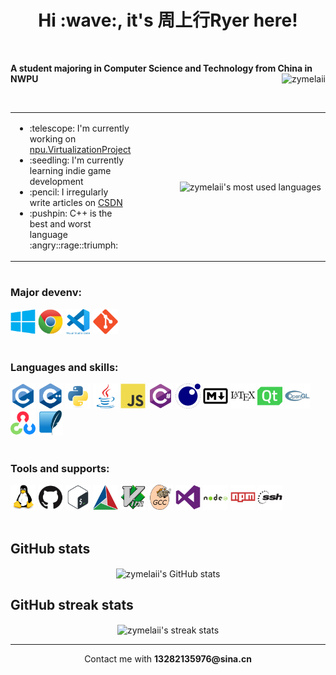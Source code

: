 <h1 align="center">Hi :wave:, it's 周上行Ryer here!</h1>

<br/>

<p>
	<b>A student majoring in Computer Science and Technology from China in NWPU</b>
	<img align="right" src="https://komarev.com/ghpvc/?username=zymelaii&label=Profile%20views&color=0e75b6&style=flat" alt="zymelaii"/>
</p>

<br/>

<div style="width: 100%" align="center">
	<table style="width: 100%; table-layout: fixed;">
		<tr>
			<td valign="center">
				<ul>
					<li>:telescope: I'm currently working on <a href="https://github.com/zymelaii/npu.VirtualizationProject">npu.VirtualizationProject</a></li>
					<li>:seedling: I'm currently learning indie game development</li>
					<li>:pencil: I irregularly write articles on <a href="https://blog.csdn.net/qq_37569077">CSDN</a></li>
					<li>:pushpin: C++ is the best and worst language :angry::rage::triumph:</li>
				</ul>
			</td>
			<td valign="center" style="width: 350px">
				<div align="right">
					<img align="center" src="https://github-readme-stats.vercel.app/api/top-langs?username=zymelaii&show_icons=true&locale=en&layout=compact&count_private=true&hide=tex,cmake,makefile" alt="zymelaii's most used languages"/>
				</div>
			</td>
		</tr>
	</table>
</div>

<h1/>

### Major devenv:

<div align="left">
	<img src="https://raw.githubusercontent.com/devicons/devicon/master/icons/windows8/windows8-original.svg" alt="windows" width="40" height="40"/>
	<img src="https://raw.githubusercontent.com/devicons/devicon/master/icons/chrome/chrome-original.svg" alt="chrome" width="40" height="40"/>
	<img src="https://raw.githubusercontent.com/devicons/devicon/master/icons/vscode/vscode-original-wordmark.svg" alt="vscode" width="40" height="40"/>
	<img src="https://raw.githubusercontent.com/devicons/devicon/master/icons/git/git-original.svg" alt="git" width="40" height="40"/>
</div><br/>

### Languages and skills:

<div align="left">
	<img src="https://raw.githubusercontent.com/devicons/devicon/master/icons/c/c-original.svg" alt="c" width="40" height="40"/>
	<img src="https://raw.githubusercontent.com/devicons/devicon/master/icons/cplusplus/cplusplus-original.svg" alt="cplusplus" width="40" height="40"/>
	<img src="https://raw.githubusercontent.com/devicons/devicon/master/icons/python/python-original.svg" alt="python" width="40" height="40"/>
	<img src="https://raw.githubusercontent.com/devicons/devicon/master/icons/java/java-original.svg" alt="java" width="40" height="40"/>
	<img src="https://raw.githubusercontent.com/devicons/devicon/master/icons/javascript/javascript-original.svg" alt="javascript" width="40" height="40"/>
	<img src="https://raw.githubusercontent.com/devicons/devicon/master/icons/csharp/csharp-original.svg" alt="csharp" width="40" height="40"/>
	<img src="https://raw.githubusercontent.com/devicons/devicon/master/icons/lua/lua-original.svg" alt="lua" width="40" height="40"/>
	<img src="https://raw.githubusercontent.com/devicons/devicon/master/icons/markdown/markdown-original.svg" alt="markdown" width="40" height="40"/>
	<img src="https://raw.githubusercontent.com/devicons/devicon/master/icons/latex/latex-original.svg" alt="latex" width="40" height="40"/>
	<img src="https://raw.githubusercontent.com/devicons/devicon/master/icons/qt/qt-original.svg" alt="qt" width="40" height="40"/>
	<img src="https://raw.githubusercontent.com/devicons/devicon/master/icons/opengl/opengl-original.svg" alt="opengl" width="40" height="40"/>
	<img src="https://raw.githubusercontent.com/devicons/devicon/master/icons/opencv/opencv-original.svg" alt="opencv" width="40" height="40"/>
	<img src="https://raw.githubusercontent.com/devicons/devicon/master/icons/sqlite/sqlite-original.svg" alt="sqlite" width="40" height="40"/>
</div><br/>

### Tools and supports:

<div align="left">
	<img src="https://raw.githubusercontent.com/devicons/devicon/master/icons/linux/linux-original.svg" alt="linux" width="40" height="40"/>
	<img src="https://raw.githubusercontent.com/devicons/devicon/master/icons/github/github-original.svg" alt="github" width="40" height="40"/>
	<img src="https://raw.githubusercontent.com/devicons/devicon/master/icons/bash/bash-original.svg" alt="bash" width="40" height="40"/>
	<img src="https://raw.githubusercontent.com/devicons/devicon/master/icons/cmake/cmake-original.svg" alt="cmake" width="40" height="40"/>
	<img src="https://raw.githubusercontent.com/devicons/devicon/master/icons/vim/vim-original.svg" alt="vim" width="40" height="40"/>
	<img src="https://raw.githubusercontent.com/devicons/devicon/master/icons/gcc/gcc-original.svg" alt="gcc" width="40" height="40"/>
	<img src="https://raw.githubusercontent.com/devicons/devicon/master/icons/visualstudio/visualstudio-plain.svg" alt="visualstudio" width="40" height="40"/>
	<img src="https://raw.githubusercontent.com/devicons/devicon/master/icons/nodejs/nodejs-original-wordmark.svg" alt="nodejs" width="40" height="40"/>
	<img src="https://raw.githubusercontent.com/devicons/devicon/master/icons/npm/npm-original-wordmark.svg" alt="npm" width="40" height="40"/>
	<img src="https://raw.githubusercontent.com/devicons/devicon/master/icons/ssh/ssh-original-wordmark.svg" alt="ssh" width="40" height="40"/>
</div><br/>

## GitHub stats

<div align="center">
	<img align="center" src="https://github-readme-stats.vercel.app/api?username=zymelaii&show_icons=true&locale=en&count_private=true&custom_title=zymelaii's%20GitHub%20Stats" alt="zymelaii's GitHub stats"/>
</div>

## GitHub streak stats

<div align="center">
	<img align="center" src="https://github-readme-streak-stats.herokuapp.com/?user=zymelaii" alt="zymelaii's streak stats"/>
</div>

---

<div align="center">Contact me with <b>13282135976@sina.cn</b></div>
